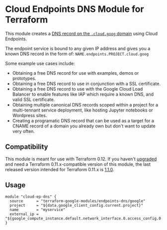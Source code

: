 # Cloud Endpoints DNS Module for Terraform

This module creates a [DNS record on the `.cloud.goog` domain](https://cloud.google.com/endpoints/docs/openapi/openapi-dns-configure) using Cloud Endpoints.

The endpoint service is bound to any given IP address and gives you a known DNS record in the form of: `NAME.endpoints.PROJECT.cloud.goog`

Some example use cases include:
- Obtaining a free DNS record for use with examples, demos or prototypes.
- Obtaining a free DNS record to use in conjunction with a SSL certificate.
- Obtaining a free DNS record to use with the Google Cloud Load Balancer to enable features like IAP which require a known DNS, and valid SSL certificate.
- Obtaining multiple canonical DNS records scoped within a project for a multi-tennant service deployment, like hosting Jupyter notebooks or Wordpress sites.
- Creating a programatic DNS record that can be used as a target for a CNAME record of a domain you already own but don't want to update very often.

## Compatibility

This module is meant for use with Terraform 0.12. If you haven't
[upgraded](https://www.terraform.io/upgrade-guides/0-12.html) and need
a Terraform 0.11.x-compatible version of this module, the last released
version intended for Terraform 0.11.x is [1.1.0](https://registry.terraform.io/modules/terraform-google-modules/endpoints-dns/google/1.1.0).

## Usage

```hcl
module "cloud-ep-dns" {
  source      = "terraform-google-modules/endpoints-dns/google"
  project     = "${data.google_client_config.current.project}"
  name        = "myservice"
  external_ip = "${google_compute_instance.default.network_interface.0.access_config.0.assigned_nat_ip}"
}
```
